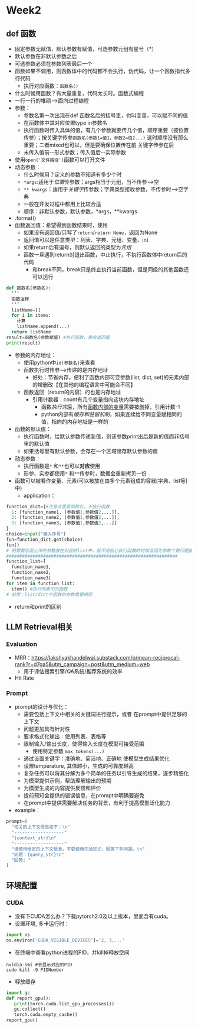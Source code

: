 # Week2

## def 函数

- 固定参数无赋值，默认参数有赋值，可选参数元组有星号（*）
- 默认参数在非默认参数之后
- 可选参数必须在参数列表最后一个
- 函数如果不调用，则函数体中的代码都不会执行，伪代码，让一个函数指代多行代码
  - 执行对应函数：`函数名()`
- 什么时候用函数？有大量重复，代码太长时。函数式编程
- 一行一行的堆砌-->面向过程编程
- 参数：
  - 参数名第一次出现在def 函数名后的括号里，也叫变量，可以赋不同的值
  - 在函数体中其对应位置type in参数名
  - 执行函数时传入具体的值，有几个参数就要传几个值，顺序重要（按位置传参）；按关键字传参`函数名(参数1=值1，参数2=值2...)` 这时顺序没有那么重要；二者mixed也可以，但是要确保位置传在前 关键字传参在后
  - 未传入值前--形式参数；传入值后--实际参数
- 使用`open('文件路径')`函数可以打开文件
- 动态参数：
  - 什么时候用？定义的参数不知道有多少个时
  - `*args`:适用于*位置*传参数；args相当于元组，当不传参-->空
  - `** kwargs`：适用于*关键字*传参数；字典类型接收参数，不传参时-->空字典
  - 一般在开发过程中都用上比较合适
  - 顺序：非默认参数，默认参数，*args，**kwargs
- .format()
- 函数返回值：希望得到函数结果时，使用
  - 如果没有返回值/只写了`return`/`return None`，返回为None
  - 返回值可以是任意类型：列表、字典、元组、变量、int
  - 如果return后有逗号，则默认返回的类型为*元组*
  - 函数一旦遇到return对退出函数，中止执行，不执行函数体中return后的代码
    - 和break不同，break只是终止执行当前函数，但是同级的其他函数还可以运行

```python
def 函数名(参数名):
  ‘’‘
  函数注释
  ’‘’
  listName=[]
  for i in items:
    计算
    listName.append(...)
  return listName
result=函数名(参数赋值) #执行函数，接收返回值
print(result)
```

- 参数的内存地址：
  - 使用python中`id(参数名)`来查看
  - 函数执行时传参-->传递的是内存地址
    - 好处：节省内存，便利了函数内部可变参数(list, dict, set)的元素内部的增删改【在其他的编程语言中可能会不同】
  - 函数返回（return的内容）的也是内存地址
    - 引用计数器：count有几个变量指向这块内存地址
      - 函数*执行完*后，所有<u>函数内部的变量</u>需要被删掉，引用计数-1
      - python内部有*缓存和驻留机制*，如果连续给不同变量赋相同的值，指向的内存地址是一样的
- 函数的默认值：
  - 执行函数时，给默认参数传递新值，则该参数print出后是新的值而非括号里的默认值
  - 如果括号里有默认参数，会存在一个区域储存默认参数的值
- 动态参数：
  - 执行函数是`*` 和`**`也可以**对应**使用
  - 形参、实参都使用`*` 和`**`传参时，数据会重新拷贝一份
- 函数可以被看作变量、元素(可以被放在由多个元素组成的容器[字典、list等]中)
  - application：

```python
function_dict={#注意这里是函数名，不执行函数
  1: [function_name1, [参数值1,参数值2,...]],
  2: [function_name2, [参数值1,参数值2,...]],
  3: [function_name3, [参数值1,参数值2,...]]
}
choice=input("输入序号")
fun=function_dict.get(choice) 
fun()
# 把需要后面上传的参数放在对应的list中，就不用担心执行函数的时候会因为参数个数问题报错
#################################################################
function_list=[
  function_name1, 
  function_name2, 
  function_name3]
for item in function_list:
  item() #执行列表中的函数
# 前提：list/dict中函数的参数需要相同
```

- return和print的区别

## LLM Retrieval相关

### Evaluation

- MRR：<https://lakshyakhandelwal.substack.com/p/mean-reciprocal-rank?r=d7ga5&utm_campaign=post&utm_medium=web>
  - 用于评估搜索引擎/QA系统/推荐系统的效率
- Hit Rate

### Prompt

- prompt的设计与优化：
  - 需要包括上下文中相关的关键词进行提示，或者 在prompt中提供足够的上下文
  - 问题更加具有针对性
  - 要求格式化输出：使用列表、表格等
  - 限制输入/输出长度，使得输入长度在模型可接受范围
    - 使用特定参数 `max_tokens(...)`
  - 通过设置关键字：准确地、简洁地、正确地 使模型生成结果优化
  - 设置temperature, 其值越小，生成的可靠度越高
  - 复杂任务可以将其分解为多个简单的任务以引导生成的结果，逐步精细化
  - 为模型提供示例，帮助理解输出的预期
  - 为模型生成的内容提供反馈和评价
  - 提前预知会提供的错误信息，在prompt中明确要避免
  - 在prompt中提供需要解决任务的背景，有利于提高模型泛化能力
- example：

```python
prompt=(
  "相关的上下文信息如下：\n"
  "-------------------"
  "{context_str}\n"
  "-------------------"
  "请使用给定的上下文信息，不要使用先验知识，回答下列问题。\n"
  "问题：{query_str}\n"
  "回答: "
)
```

## 环境配置

### CUDA

- 没有下CUDA怎么办？下载pytorch2.0及以上版本，里面含有cuda。
- 设置环境, 多卡运行时：

```python
import os
os.environ['CUDA_VISIBLE_DEVICES']='2, 3,...'
```

- 在终端中查看python进程的PID，并kill掉释放空间
  
```shell
nvidia-smi #会显示对应的PID
sudo kill -9 PIDNumber
```

- 释放缓存

```python
import gc
def report_gpu():
   print(torch.cuda.list_gpu_processes())
   gc.collect()
   torch.cuda.empty_cache()
report_gpu()
```